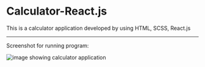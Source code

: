 # Calculator-React.js
This is a calculator application developed by using HTML, SCSS, React.js

-----
Screenshot for running program:

![image showing calculator application](https://www.sirajsaleem.com/web/calculator/images/github.png)
